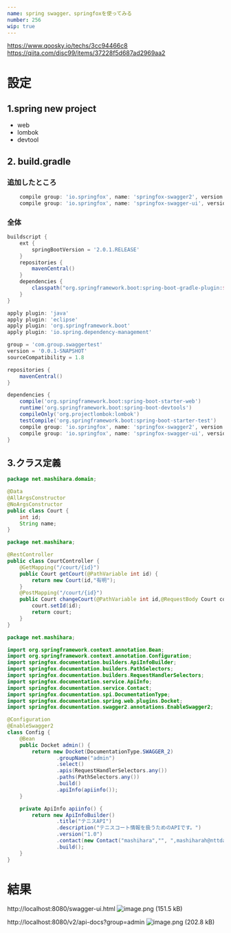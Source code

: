 ```yaml
---
name: spring swagger、springfoxを使ってみる
number: 256
wip: true
---
```


https://www.qoosky.io/techs/3cc94466c8
https://qiita.com/disc99/items/37228f5d687ad2969aa2

# 設定
## 1.spring new project
- web
- lombok
- devtool

## 2. build.gradle
### 追加したところ
```build.gradle
	compile group: 'io.springfox', name: 'springfox-swagger2', version: '2.8.0'
	compile group: 'io.springfox', name: 'springfox-swagger-ui', version: '2.8.0'
```
### 全体
```build.gradle
buildscript {
	ext {
		springBootVersion = '2.0.1.RELEASE'
	}
	repositories {
		mavenCentral()
	}
	dependencies {
		classpath("org.springframework.boot:spring-boot-gradle-plugin:${springBootVersion}")
	}
}

apply plugin: 'java'
apply plugin: 'eclipse'
apply plugin: 'org.springframework.boot'
apply plugin: 'io.spring.dependency-management'

group = 'com.group.swaggertest'
version = '0.0.1-SNAPSHOT'
sourceCompatibility = 1.8

repositories {
	mavenCentral()
}

dependencies {
	compile('org.springframework.boot:spring-boot-starter-web')
	runtime('org.springframework.boot:spring-boot-devtools')
	compileOnly('org.projectlombok:lombok')
	testCompile('org.springframework.boot:spring-boot-starter-test')
	compile group: 'io.springfox', name: 'springfox-swagger2', version: '2.8.0'
	compile group: 'io.springfox', name: 'springfox-swagger-ui', version: '2.8.0'
}
```


## 3.クラス定義
```Court.java
package net.mashihara.domain;

@Data
@AllArgsConstructor
@NoArgsConstructor
public class Court {
	int id;
	String name;	
}
```
```CourtController.java
package net.mashihara;

@RestController
public class CourtController {
	@GetMapping("/court/{id}")
	public Court getCourt(@PathVariable int id) {
		return new Court(id,"有明");
	}
	@PostMapping("/court/{id}")
	public Court changeCourt(@PathVariable int id,@RequestBody Court court) {
		court.setId(id);
		return court;
	}
}
```

```SwaggerConfiguration.java
package net.mashihara;

import org.springframework.context.annotation.Bean;
import org.springframework.context.annotation.Configuration;
import springfox.documentation.builders.ApiInfoBuilder;
import springfox.documentation.builders.PathSelectors;
import springfox.documentation.builders.RequestHandlerSelectors;
import springfox.documentation.service.ApiInfo;
import springfox.documentation.service.Contact;
import springfox.documentation.spi.DocumentationType;
import springfox.documentation.spring.web.plugins.Docket;
import springfox.documentation.swagger2.annotations.EnableSwagger2;

@Configuration
@EnableSwagger2
class Config {
    @Bean
    public Docket admin() {
        return new Docket(DocumentationType.SWAGGER_2)
                .groupName("admin")
                .select()
                .apis(RequestHandlerSelectors.any())
                .paths(PathSelectors.any())
                .build()
                .apiInfo(apiinfo());
    }

    private ApiInfo apiinfo() {
        return new ApiInfoBuilder()
                .title("テニスAPI")
                .description("テニスコート情報を扱うためのAPIです。")
                .version("1.0")
                .contact(new Contact("mashihara","", ",mashiharah@nttdata.co.jp"))
                .build();
    }
}
```

# 結果
http://localhost:8080/swagger-ui.html
![image.png (151.5 kB)](https://img.esa.io/uploads/production/attachments/6094/2018/04/22/21094/d98b7b5b-ef0e-47fc-b55d-bc11ee54f58f.png)

http://localhost:8080/v2/api-docs?group=admin
![image.png (202.8 kB)](https://img.esa.io/uploads/production/attachments/6094/2018/04/22/21094/15bd9d46-98c0-4e9f-8b31-52dc9cfd0ad1.png)
